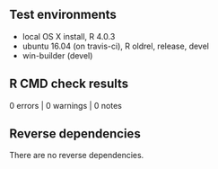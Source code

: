 ## Test environments
* local OS X install, R 4.0.3
* ubuntu 16.04 (on travis-ci), R oldrel, release, devel
* win-builder (devel)

## R CMD check results

0 errors | 0 warnings | 0 notes

## Reverse dependencies

There are no reverse dependencies.
